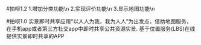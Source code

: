 #拍呗1.2
1.增加分类功能\n
2.实现评价功能\n
3.显示地图功能\n

#拍呗1.0
实景即时共享应用“以人人为我，我为人人”为出发点，借助地图服务，在手机app或者第三方社交app中即时共享公共资源实景.
基于位置服务(LBS)在线提供实景即时共享的APP
